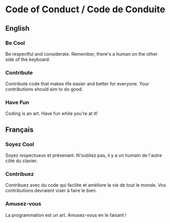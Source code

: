 # Code of Conduct / Code de Conduite

## English

### Be Cool
Be respectful and considerate. Remember, there's a human on the other side of the keyboard.

### Contribute
Contribute code that makes life easier and better for everyone. Your contributions should aim to do good.

### Have Fun
Coding is an art. Have fun while you're at it!

## Français

### Soyez Cool
Soyez respectueux et prévenant. N'oubliez pas, il y a un humain de l'autre côté du clavier.

### Contribuez
Contribuez avec du code qui facilite et améliore la vie de tout le monde. Vos contributions devraient viser à faire le bien.

### Amusez-vous
La programmation est un art. Amusez-vous en le faisant !
